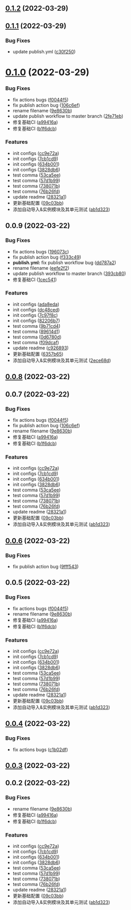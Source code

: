 ## [0.1.2](https://github.com/overscore-team/overscore/compare/v0.1.1...v0.1.2) (2022-03-29)



## [0.1.1](https://github.com/overscore-team/overscore/compare/v0.1.0...v0.1.1) (2022-03-29)


### Bug Fixes

* update publish.yml ([c30f250](https://github.com/overscore-team/overscore/commit/c30f2500de83de1fdbdf5ab6c856fdbbf877095b))



# [0.1.0](https://github.com/overscore-team/overscore/compare/v0.0.9...v0.1.0) (2022-03-29)


### Bug Fixes

* fix actions bugs ([f0044f5](https://github.com/overscore-team/overscore/commit/f0044f5e428c4e5ca800645a526d4353142c8f40))
* fix publish action bug ([106c6ef](https://github.com/overscore-team/overscore/commit/106c6ef98347a30437fdde8f583bad504c5ae203))
* rename filename ([9e8630b](https://github.com/overscore-team/overscore/commit/9e8630b65185463cfc1b43fd77f67b3714cd8efe))
* update publish workflow to master branch ([2fe71eb](https://github.com/overscore-team/overscore/commit/2fe71eb753f2c6bff970f5594d1ed2776bbe453d))
* 修复基础CI ([a99416a](https://github.com/overscore-team/overscore/commit/a99416a78121fb07eaf6089985a019f1b1ee2036))
* 修复基础CI ([b1f6dcb](https://github.com/overscore-team/overscore/commit/b1f6dcb78b1ac699b1a462155820536f007a9237))


### Features

* init configs ([cc9e72a](https://github.com/overscore-team/overscore/commit/cc9e72aace342d6634e4adeaf48c5d8eced5fa22))
* init configs ([7cb1cd9](https://github.com/overscore-team/overscore/commit/7cb1cd9bc6d91f5567c40034bd4cd2776ba3925a))
* init configs ([634b001](https://github.com/overscore-team/overscore/commit/634b001206e1ab678d1c82313fbd0ba154be8522))
* init configs ([3828db6](https://github.com/overscore-team/overscore/commit/3828db6586b637bb46821b9bbedf6a92f23405c9))
* test comma ([53ca5ee](https://github.com/overscore-team/overscore/commit/53ca5ee4ace8fa4e1a93d8bbebc79a152eb2f559))
* test comma ([57d1b99](https://github.com/overscore-team/overscore/commit/57d1b9989fc5300f2865cadf50574ac9c225f1e8))
* test comma ([738071b](https://github.com/overscore-team/overscore/commit/738071b91b01d1a164bd94998e8a041fa32c61c1))
* test comma ([76b26fd](https://github.com/overscore-team/overscore/commit/76b26fd338834714d405ec717010219e266430c5))
* update readme ([28321a1](https://github.com/overscore-team/overscore/commit/28321a1a3b3dbb21644363119e1b7094fa029864))
* 更新基础配置 ([09c03bb](https://github.com/overscore-team/overscore/commit/09c03bbb7cb228cd68bcbcb6d1c74ade3cdf28ca))
* 添加自动导入&实例模块及其单元测试 ([ab1d323](https://github.com/overscore-team/overscore/commit/ab1d323e44413d18004a17e03cc9abc67f1f1860))



## 0.0.9 (2022-03-22)


### Bug Fixes

* fix actions bugs ([196073c](https://github.com/overscore-team/overscore/commit/196073c3fe5703d86a6d760e99525578b6c205ac))
* fix publish action bug ([f333c49](https://github.com/overscore-team/overscore/commit/f333c494290f231965d355b47875a05ffbea7745))
* **publish.yml:** fix publish workflow bug ([dd787a2](https://github.com/overscore-team/overscore/commit/dd787a2bce4f14f1d2a227e7e4ca38ed76fc154c))
* rename filename ([eefe2f2](https://github.com/overscore-team/overscore/commit/eefe2f2315ce423869c9ab27e8b63f3db6b3dd7f))
* update publish workflow to master branch ([393cb80](https://github.com/overscore-team/overscore/commit/393cb802228ed6852b44be0d14b9a2acfda52e52))
* 修复基础CI ([1cec541](https://github.com/overscore-team/overscore/commit/1cec541159bd03d04cf297a554d4f656962172b2))


### Features

* init configs ([ada8eda](https://github.com/overscore-team/overscore/commit/ada8eda6474a27954fbea09fe0bdbc17673e2a92))
* init configs ([dc48ced](https://github.com/overscore-team/overscore/commit/dc48ced4af3a2e1662d61e8af2a0d08337e4c61b))
* init configs ([7c97f8c](https://github.com/overscore-team/overscore/commit/7c97f8c4f821dd7e2f939ee25e13673ebe298bd2))
* init configs ([82206b7](https://github.com/overscore-team/overscore/commit/82206b72d4e14e0f51de407374948620f60e29b4))
* test comma ([9b71cd4](https://github.com/overscore-team/overscore/commit/9b71cd416d7953f3ad503090ea468a6bc95d818a))
* test comma ([89614d1](https://github.com/overscore-team/overscore/commit/89614d10c516c709d2f3496c08c93863e75fea2c))
* test comma ([0d6780d](https://github.com/overscore-team/overscore/commit/0d6780d6a570e76da53b5add3b59e646730a29a9))
* test comma ([f09dcaf](https://github.com/overscore-team/overscore/commit/f09dcafae4f3b277c9518beabcdf142f1ae4b043))
* update readme ([c926893](https://github.com/overscore-team/overscore/commit/c926893709ce44d539cf18ecc7e67bbfba2638fa))
* 更新基础配置 ([6357b65](https://github.com/overscore-team/overscore/commit/6357b656cc1cffdb5a0e2d0d86454367bb808f11))
* 添加自动导入&实例模块及其单元测试 ([2ece68d](https://github.com/overscore-team/overscore/commit/2ece68dab17e202016863246d0ea29d42f5ae343))



## [0.0.8](https://github.com/overscore-team/overscore/compare/v0.0.7...v0.0.8) (2022-03-22)



## 0.0.7 (2022-03-22)


### Bug Fixes

* fix actions bugs ([f0044f5](https://github.com/overscore-team/overscore/commit/f0044f5e428c4e5ca800645a526d4353142c8f40))
* fix publish action bug ([106c6ef](https://github.com/overscore-team/overscore/commit/106c6ef98347a30437fdde8f583bad504c5ae203))
* rename filename ([9e8630b](https://github.com/overscore-team/overscore/commit/9e8630b65185463cfc1b43fd77f67b3714cd8efe))
* 修复基础CI ([a99416a](https://github.com/overscore-team/overscore/commit/a99416a78121fb07eaf6089985a019f1b1ee2036))
* 修复基础CI ([b1f6dcb](https://github.com/overscore-team/overscore/commit/b1f6dcb78b1ac699b1a462155820536f007a9237))


### Features

* init configs ([cc9e72a](https://github.com/overscore-team/overscore/commit/cc9e72aace342d6634e4adeaf48c5d8eced5fa22))
* init configs ([7cb1cd9](https://github.com/overscore-team/overscore/commit/7cb1cd9bc6d91f5567c40034bd4cd2776ba3925a))
* init configs ([634b001](https://github.com/overscore-team/overscore/commit/634b001206e1ab678d1c82313fbd0ba154be8522))
* init configs ([3828db6](https://github.com/overscore-team/overscore/commit/3828db6586b637bb46821b9bbedf6a92f23405c9))
* test comma ([53ca5ee](https://github.com/overscore-team/overscore/commit/53ca5ee4ace8fa4e1a93d8bbebc79a152eb2f559))
* test comma ([57d1b99](https://github.com/overscore-team/overscore/commit/57d1b9989fc5300f2865cadf50574ac9c225f1e8))
* test comma ([738071b](https://github.com/overscore-team/overscore/commit/738071b91b01d1a164bd94998e8a041fa32c61c1))
* test comma ([76b26fd](https://github.com/overscore-team/overscore/commit/76b26fd338834714d405ec717010219e266430c5))
* update readme ([28321a1](https://github.com/overscore-team/overscore/commit/28321a1a3b3dbb21644363119e1b7094fa029864))
* 更新基础配置 ([09c03bb](https://github.com/overscore-team/overscore/commit/09c03bbb7cb228cd68bcbcb6d1c74ade3cdf28ca))
* 添加自动导入&实例模块及其单元测试 ([ab1d323](https://github.com/overscore-team/overscore/commit/ab1d323e44413d18004a17e03cc9abc67f1f1860))



## [0.0.6](https://github.com/overscore-team/overscore/compare/v0.0.5...v0.0.6) (2022-03-22)


### Bug Fixes

* fix publish action bug ([9fff543](https://github.com/overscore-team/overscore/commit/9fff5434d25e3489c77e6a6d4de032d966ec26cb))



## 0.0.5 (2022-03-22)


### Bug Fixes

* fix actions bugs ([f0044f5](https://github.com/overscore-team/overscore/commit/f0044f5e428c4e5ca800645a526d4353142c8f40))
* rename filename ([9e8630b](https://github.com/overscore-team/overscore/commit/9e8630b65185463cfc1b43fd77f67b3714cd8efe))
* 修复基础CI ([a99416a](https://github.com/overscore-team/overscore/commit/a99416a78121fb07eaf6089985a019f1b1ee2036))
* 修复基础CI ([b1f6dcb](https://github.com/overscore-team/overscore/commit/b1f6dcb78b1ac699b1a462155820536f007a9237))


### Features

* init configs ([cc9e72a](https://github.com/overscore-team/overscore/commit/cc9e72aace342d6634e4adeaf48c5d8eced5fa22))
* init configs ([7cb1cd9](https://github.com/overscore-team/overscore/commit/7cb1cd9bc6d91f5567c40034bd4cd2776ba3925a))
* init configs ([634b001](https://github.com/overscore-team/overscore/commit/634b001206e1ab678d1c82313fbd0ba154be8522))
* init configs ([3828db6](https://github.com/overscore-team/overscore/commit/3828db6586b637bb46821b9bbedf6a92f23405c9))
* test comma ([53ca5ee](https://github.com/overscore-team/overscore/commit/53ca5ee4ace8fa4e1a93d8bbebc79a152eb2f559))
* test comma ([57d1b99](https://github.com/overscore-team/overscore/commit/57d1b9989fc5300f2865cadf50574ac9c225f1e8))
* test comma ([738071b](https://github.com/overscore-team/overscore/commit/738071b91b01d1a164bd94998e8a041fa32c61c1))
* test comma ([76b26fd](https://github.com/overscore-team/overscore/commit/76b26fd338834714d405ec717010219e266430c5))
* update readme ([28321a1](https://github.com/overscore-team/overscore/commit/28321a1a3b3dbb21644363119e1b7094fa029864))
* 更新基础配置 ([09c03bb](https://github.com/overscore-team/overscore/commit/09c03bbb7cb228cd68bcbcb6d1c74ade3cdf28ca))
* 添加自动导入&实例模块及其单元测试 ([ab1d323](https://github.com/overscore-team/overscore/commit/ab1d323e44413d18004a17e03cc9abc67f1f1860))



## [0.0.4](https://github.com/overscore-team/overscore/compare/v0.0.3...v0.0.4) (2022-03-22)


### Bug Fixes

* fix actions bugs ([c1b02df](https://github.com/overscore-team/overscore/commit/c1b02df0c2f86ca1397ac0bd40999d773cd08d25))



## [0.0.3](https://github.com/overscore-team/overscore/compare/v0.0.2...v0.0.3) (2022-03-22)



## 0.0.2 (2022-03-22)


### Bug Fixes

* rename filename ([9e8630b](https://github.com/overscore-team/overscore/commit/9e8630b65185463cfc1b43fd77f67b3714cd8efe))
* 修复基础CI ([a99416a](https://github.com/overscore-team/overscore/commit/a99416a78121fb07eaf6089985a019f1b1ee2036))
* 修复基础CI ([b1f6dcb](https://github.com/overscore-team/overscore/commit/b1f6dcb78b1ac699b1a462155820536f007a9237))


### Features

* init configs ([cc9e72a](https://github.com/overscore-team/overscore/commit/cc9e72aace342d6634e4adeaf48c5d8eced5fa22))
* init configs ([7cb1cd9](https://github.com/overscore-team/overscore/commit/7cb1cd9bc6d91f5567c40034bd4cd2776ba3925a))
* init configs ([634b001](https://github.com/overscore-team/overscore/commit/634b001206e1ab678d1c82313fbd0ba154be8522))
* init configs ([3828db6](https://github.com/overscore-team/overscore/commit/3828db6586b637bb46821b9bbedf6a92f23405c9))
* test comma ([53ca5ee](https://github.com/overscore-team/overscore/commit/53ca5ee4ace8fa4e1a93d8bbebc79a152eb2f559))
* test comma ([57d1b99](https://github.com/overscore-team/overscore/commit/57d1b9989fc5300f2865cadf50574ac9c225f1e8))
* test comma ([738071b](https://github.com/overscore-team/overscore/commit/738071b91b01d1a164bd94998e8a041fa32c61c1))
* test comma ([76b26fd](https://github.com/overscore-team/overscore/commit/76b26fd338834714d405ec717010219e266430c5))
* update readme ([28321a1](https://github.com/overscore-team/overscore/commit/28321a1a3b3dbb21644363119e1b7094fa029864))
* 更新基础配置 ([09c03bb](https://github.com/overscore-team/overscore/commit/09c03bbb7cb228cd68bcbcb6d1c74ade3cdf28ca))
* 添加自动导入&实例模块及其单元测试 ([ab1d323](https://github.com/overscore-team/overscore/commit/ab1d323e44413d18004a17e03cc9abc67f1f1860))



